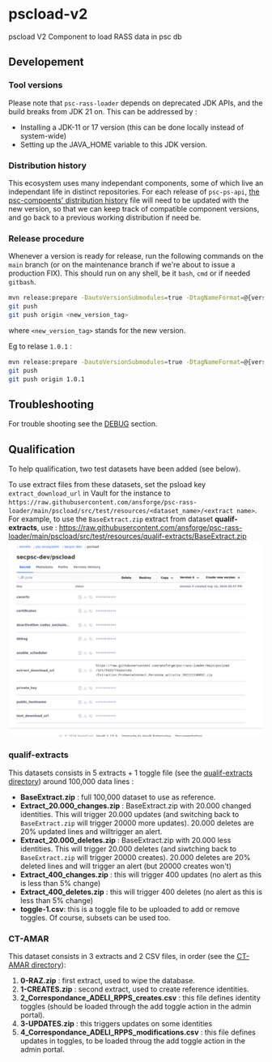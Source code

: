 # pscload-v2
pscload V2
Component to load RASS data in psc db

## Developement

### Tool versions

Please note that `psc-rass-loader` depends on deprecated JDK APIs, and the build
breaks from JDK 21 on.
This can be addressed by :
*  Installing a JDK-11 or 17 version (this can be done locally instead of system-wide)
*  Setting up  the JAVA_HOME variable to this JDK version.

### Distribution history

This ecosystem uses many independant components, some of which live an independant life in distinct repositories.
For each release of `psc-ps-api`, [the psc-compoents' distribution  history](https://github.com/ansforge/psc-components/blob/main/DISTRIBUTION.md) 
file will need to be updated with the new version, so that we can keep track of compatible component versions, 
and go back to a previous working distribution if need be.

### Release procedure

Whenever a version is ready for release, run the following commands on the `main` branch (or on the maintenance branch if we're about to issue a production FIX). This should run on any shell, be it `bash`, `cmd` or if needed `gitbash`.

```bash
mvn release:prepare -DautoVersionSubmodules=true -DtagNameFormat=@{version}
git push
git push origin <new_version_tag>
```

where `<new_version_tag>` stands for the new version.

Eg to relase `1.0.1` :

```bash
mvn release:prepare -DautoVersionSubmodules=true -DtagNameFormat=@{version}
git push
git push origin 1.0.1
```

## Troubleshooting

For trouble shooting see the [DEBUG](DEBUG.md) section.

## Qualification

To help qualification, two test datasets have been added (see below).

To use extract files from these datasets, set the psload key `extract_download_url` in Vault for the instance to `https://raw.githubusercontent.com/ansforge/psc-rass-loader/main/pscload/src/test/resources/<dataset_name>/<extract name>`. For example, to use the `BaseExtract.zip` extract from dataset **qualif-extracts**, use : https://raw.githubusercontent.com/ansforge/psc-rass-loader/main/pscload/src/test/resources/qualif-extracts/BaseExtract.zip
![Where is download URL](src/main/doc/extract_download_url.png)

### qualif-extracts

This datasets consists in 5 extracts + 1 toggle file (see the [qualif-extracts directory](pscload/src/test/resources/qualif-extracts))
around 100,000 data lines :

*   **BaseExtract.zip** : full 100,000 dataset to use as reference.
*   **Extract_20.000_changes.zip** : BaseExtract.zip with 20.000 changed identities. This will trigger 20.000 updates (and switching back to `BaseExtract.zip` will trigger 20000 more updates). 20.000 deletes are 20% updated lines and willtrigger an alert.
*   **Extract_20.000_deletes.zip** : BaseExtract.zip with 20.000 less identities. This will trigger 20.000 deletes (and siwtching back to `BaseExtract.zip` will trigger 20000 creates). 20.000 deletes are 20% deleted lines and will trigger an alert (but 20000 creates won't)
*   **Extract_400_changes.zip** : this will trigger 400 updates (no alert as this is less than 5% change)
*   **Extract_400_deletes.zip** : this will trigger 400 deletes (no alert as this is less than 5% change)
*   **toggle-1.csv**: this is a toggle file to be uploaded to add or remove toggles. Of course, subsets can be used too.

### CT-AMAR

This dataset consists in 3 extracts and 2 CSV files, in order (see the [CT-AMAR directory](pscload/src/test/resources/CT-AMAR)):

1.  **0-RAZ.zip** : first extract, used to wipe the database.
1.  **1-CREATES.zip** : second extract, used to create reference identities.
1.  **2_Correspondance_ADELI_RPPS_creates.csv** : this file defines identity toggles (should be loaded through the add toggle action in the admin portal).
1.  **3-UPDATES.zip** : this triggers updates on some identities
1.  **4_Correspondance_ADELI_RPPS_modifications.csv** : this file defines updates in toggles, to be loaded throug the add toggle action in the admin portal.
